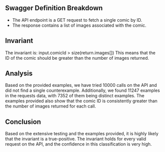 ## Swagger Definition Breakdown
- The API endpoint is a GET request to fetch a single comic by ID.
- The response contains a list of images associated with the comic.

## Invariant
The invariant is: input.comicId > size(return.images[])
This means that the ID of the comic should be greater than the number of images returned.

## Analysis
Based on the provided examples, we have tried 10000 calls on the API and did not find a single counterexample. Additionally, we found 11247 examples in the requests data, with 7352 of them being distinct examples. The examples provided also show that the comic ID is consistently greater than the number of images returned for each call.

## Conclusion
Based on the extensive testing and the examples provided, it is highly likely that the invariant is a true-positive. The invariant holds for every valid request on the API, and the confidence in this classification is very high.
